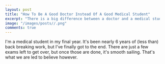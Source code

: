 ```yaml
---
layout: post
title: "How To Be A Good Doctor Instead Of A Good Medical Student"
excerpt: "There is a big difference between a doctor and a medical student. The latter doesn't really prepare you properly."
image: "/images/posts//.png"
comments: true
---
```


I'm a medical student in my final year. It's been nearly 6 years of (less than) back breaking work, but I've finally got to the end. There are just a few exams left to get over, but once those are done, it's smooth sailing. That's what we are led to believe however.